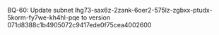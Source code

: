 BQ-60: Update subnet lhg73-sax6z-2zank-6oer2-575lz-zgbxx-ptudx-5korm-fy7we-kh4hl-pqe to version 071d8388c1b4905072c9417ede0f75cea4002600
